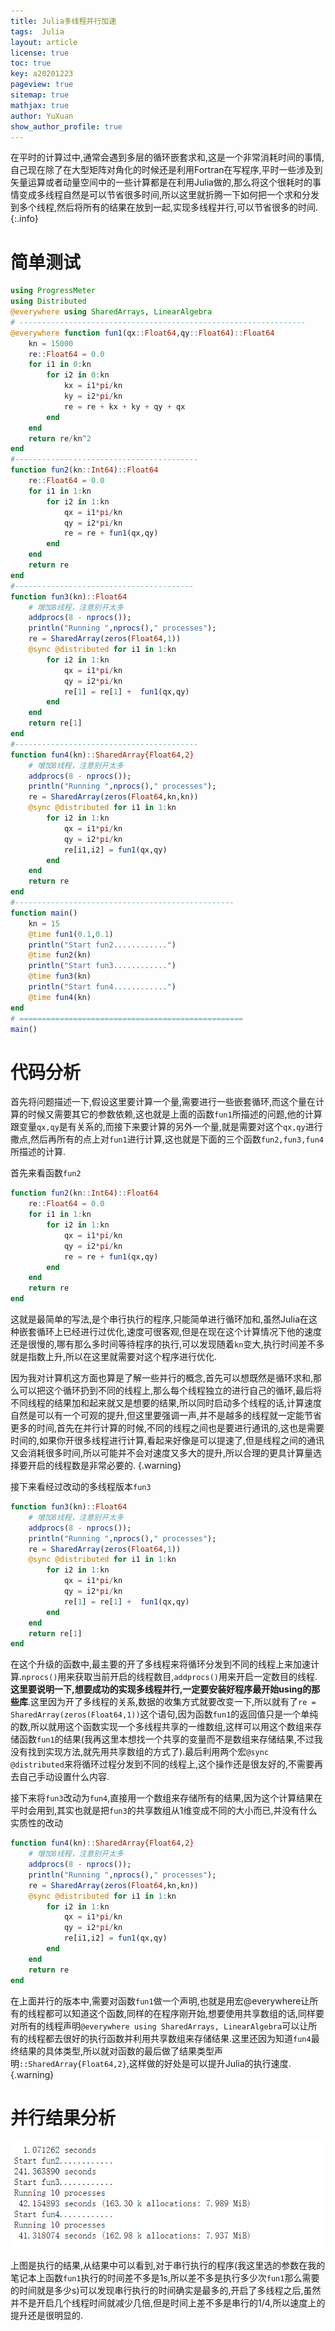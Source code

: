```yaml
---
title: Julia多线程并行加速
tags:  Julia
layout: article
license: true
toc: true
key: a20201223
pageview: true
sitemap: true
mathjax: true
author: YuXuan
show_author_profile: true
---
```

在平时的计算过中,通常会遇到多层的循环嵌套求和,这是一个非常消耗时间的事情,自己现在除了在大型矩阵对角化的时候还是利用Fortran在写程序,平时一些涉及到矢量运算或者动量空间中的一些计算都是在利用Julia做的,那么将这个很耗时的事情变成多线程自然是可以节省很多时间,所以这里就折腾一下如何把一个求和分发到多个线程,然后将所有的结果在放到一起,实现多线程并行,可以节省很多的时间.
{:.info}
<!--more-->
# 简单测试
```julia
using ProgressMeter
using Distributed
@everywhere using SharedArrays, LinearAlgebra
# ----------------------------------------------------------------
@everywhere function fun1(qx::Float64,qy::Float64)::Float64
    kn = 15000
    re::Float64 = 0.0
    for i1 in 0:kn
        for i2 in 0:kn
            kx = i1*pi/kn
            ky = i2*pi/kn
            re = re + kx + ky + qy + qx
        end 
    end
    return re/kn^2
end
#-----------------------------------------
function fun2(kn::Int64)::Float64
    re::Float64 = 0.0
    for i1 in 1:kn
        for i2 in 1:kn
            qx = i1*pi/kn
            qy = i2*pi/kn
            re = re + fun1(qx,qy)
        end
    end
    return re
end
#----------------------------------------
function fun3(kn)::Float64
    # 增加8线程，注意别开太多
    addprocs(8 - nprocs());
    println("Running ",nprocs()," processes");
    re = SharedArray(zeros(Float64,1))
    @sync @distributed for i1 in 1:kn
        for i2 in 1:kn
            qx = i1*pi/kn
            qy = i2*pi/kn
            re[1] = re[1] +  fun1(qx,qy)
        end
    end
    return re[1]
end
#-----------------------------------------
function fun4(kn)::SharedArray{Float64,2}
    # 增加8线程，注意别开太多
    addprocs(8 - nprocs());
    println("Running ",nprocs()," processes");
    re = SharedArray(zeros(Float64,kn,kn))
    @sync @distributed for i1 in 1:kn
        for i2 in 1:kn
            qx = i1*pi/kn
            qy = i2*pi/kn
            re[i1,i2] = fun1(qx,qy)
        end
    end
    return re
end
#-------------------------------------------------
function main()
    kn = 15
    @time fun1(0.1,0.1)
    println("Start fun2............")
    @time fun2(kn)
    println("Start fun3............")
    @time fun3(kn)
    println("Start fun4............")
    @time fun4(kn)
end
# ==================================================
main()
```

# 代码分析
首先将问题描述一下,假设这里要计算一个量,需要进行一些嵌套循环,而这个量在计算的时候又需要其它的参数依赖,这也就是上面的函数`fun1`所描述的问题,他的计算跟变量`qx,qy`是有关系的,而接下来要计算的另外一个量,就是需要对这个`qx,qy`进行撒点,然后再所有的点上对`fun1`进行计算,这也就是下面的三个函数`fun2,fun3,fun4`所描述的计算.

首先来看函数`fun2`
```julia
function fun2(kn::Int64)::Float64
    re::Float64 = 0.0
    for i1 in 1:kn
        for i2 in 1:kn
            qx = i1*pi/kn
            qy = i2*pi/kn
            re = re + fun1(qx,qy)
        end
    end
    return re
end
```
这就是最简单的写法,是个串行执行的程序,只能简单进行循环加和,虽然Julia在这种嵌套循环上已经进行过优化,速度可很客观,但是在现在这个计算情况下他的速度还是很慢的,哪有那么多时间等待程序的执行,可以发现随着`kn`变大,执行时间差不多就是指数上升,所以在这里就需要对这个程序进行优化.

因为我对计算机这方面也算是了解一些并行的概念,首先可以想既然是循环求和,那么可以把这个循环扔到不同的线程上,那么每个线程独立的进行自己的循环,最后将不同线程的结果加和起来就又是想要的结果,所以同时启动多个线程的话,计算速度自然是可以有一个可观的提升,但这里要强调一声,并不是越多的线程就一定能节省更多的时间,首先在并行计算的时候,不同的线程之间也是要进行通讯的,这也是需要时间的,如果你开很多线程进行计算,看起来好像是可以提速了,但是线程之间的通讯又会消耗很多时间,所以可能并不会对速度又多大的提升,所以合理的更具计算量选择要开启的线程数是非常必要的.
{.warning}

接下来看经过改动的多线程版本`fun3`
```julia
function fun3(kn)::Float64
    # 增加8线程，注意别开太多
    addprocs(8 - nprocs());
    println("Running ",nprocs()," processes");
    re = SharedArray(zeros(Float64,1))
    @sync @distributed for i1 in 1:kn
        for i2 in 1:kn
            qx = i1*pi/kn
            qy = i2*pi/kn
            re[1] = re[1] +  fun1(qx,qy)
        end
    end
    return re[1]
end
```
在这个升级的函数中,最主要的开了多线程来将循环分发到不同的线程上来加速计算.`nprocs()`用来获取当前开启的线程数目,`addprocs()`用来开启一定数目的线程.**这里要说明一下,想要成功的实现多线程并行,一定要安装好程序最开始using的那些库**.这里因为开了多线程的关系,数据的收集方式就要改变一下,所以就有了`re = SharedArray(zeros(Float64,1))`这个语句,因为函数`fun1`的返回值只是一个单纯的数,所以就用这个函数实现一个多线程共享的一维数组,这样可以用这个数组来存储函数`fun1`的结果(我再这里本想找一个共享的变量而不是数组来存储结果,不过我没有找到实现方法,就先用共享数组的方式了).最后利用两个宏`@sync @distributed`来将循环过程分发到不同的线程上,这个操作还是很友好的,不需要再去自己手动设置什么内容.

接下来将`fun3`改动为`fun4`,直接用一个数组来存储所有的结果,因为这个计算结果在平时会用到,其实也就是把`fun3`的共享数组从1维变成不同的大小而已,并没有什么实质性的改动
```julia
function fun4(kn)::SharedArray{Float64,2}
    # 增加8线程，注意别开太多
    addprocs(8 - nprocs());
    println("Running ",nprocs()," processes");
    re = SharedArray(zeros(Float64,kn,kn))
    @sync @distributed for i1 in 1:kn
        for i2 in 1:kn
            qx = i1*pi/kn
            qy = i2*pi/kn
            re[i1,i2] = fun1(qx,qy)
        end
    end
    return re
end
```

在上面并行的版本中,需要对函数`fun1`做一个声明,也就是用宏@everywhere让所有的线程都可以知道这个函数,同样的在程序刚开始,想要使用共享数组的话,同样要对所有的线程声明`@everywhere using SharedArrays, LinearAlgebra`可以让所有的线程都去很好的执行函数并利用共享数组来存储结果.这里还因为知道`fun4`最终结果的具体类型,所以就对函数的最后做了结果类型声明`::SharedArray{Float64,2}`,这样做的好处是可以提升Julia的执行速度.
{.warning}
# 并行结果分析
![png](/assets/images/Julia/julia-mp.png)

上图是执行的结果,从结果中可以看到,对于串行执行的程序(我这里选的参数在我的笔记本上函数`fun1`执行的时间差不多是1s,所以差不多是执行多少次`fun1`那么需要的时间就是多少s)可以发现串行执行的时间确实是最多的,开启了多线程之后,虽然并不是开启几个线程时间就减少几倍,但是时间上差不多是串行的1/4,所以速度上的提升还是很明显的.
